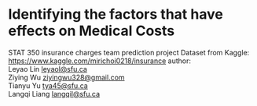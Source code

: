 # Identifying the factors that have effects on Medical Costs
     
STAT 350 insurance charges team prediction project 
Dataset from Kaggle: https://www.kaggle.com/mirichoi0218/insurance
author:    
Leyao Lin leyaol@sfu.ca   
Ziying Wu ziyingwu328@gmail.com   
Tianyu Yu tya45@sfu.ca   
Langqi Liang langqil@sfu.ca   
